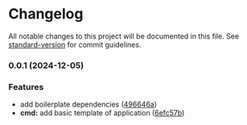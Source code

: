 # Changelog

All notable changes to this project will be documented in this file. See [standard-version](https://github.com/conventional-changelog/standard-version) for commit guidelines.

### 0.0.1 (2024-12-05)


### Features

* add boilerplate dependencies ([496646a](https://github.com/timenglesf/bike-checkover-checklist/commit/496646a7dc9a86ea59b0794a201c93d9c08ae7df))
* **cmd:** add basic template of application ([6efc57b](https://github.com/timenglesf/bike-checkover-checklist/commit/6efc57b3e4e2245dd54bdad07b1c6557d10e754a))

